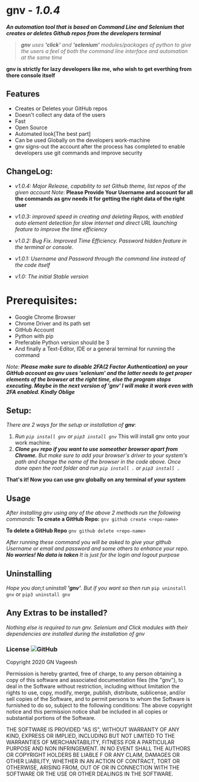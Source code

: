 # gnv - _1.0.4_
_**An automation tool that is based on Command Line and Selenium that creates or deletes Github repos from the developers terminal**_

> _**gnv** uses **'click'** and **'selenium'** modules/packages of python to give the users a feel of both the command line interface and automation at the same time_

**gnv is strictly for lazy developers like me, who wish to get everthing from there console itself**

## Features

 - Creates or Deletes your GitHub repos
 - Doesn't collect any data of the users
 - Fast
 - Open Source
 - Automated look[The best part]
 - Can be used Globally on the developers work-machine
 - gnv signs-out the account after the process has completed to enable developers use git commands and improve security

## ChangeLog:

 - *v1.0.4:* _Major Release, capability to set Github theme, list repos of the given account_
    _Note_: **Please Provide Your Username and account for all the commands as gnv needs it for getting the right data of the right user**

 - *v1.0.3:* _improved speed in creating and deleting Repos, with enabled auto element detection for slow internet and direct URL launching feature to improve the time efficiency_

 - *v1.0.2:* _Bug Fix. Improved Time Efficiency. Password hidden feature in the terminal or console._

 - *v1.0.1:* _Username and Password through the command line instead of the code itself_

 - *v1.0:* _The initial Stable version_

# Prerequisites:

 - Google Chrome Browser
 - Chrome Driver and its path set
 - GitHub Account
 - Python with pip
 - Preferable Python version should be 3
 - And finally a Text-Editor, IDE or a general terminal for running the command
 
_Note:_ ***Please make sure to disable 2FA(2 Factor Authentication) on your GitHub account as gnv uses 'selenium' and the latter needs to get proper elements of the browser at the right time, else the program stops executing. Maybe in the next version of 'gnv' I will make it work even with 2FA enabled. Kindly Oblige***

## Setup:

_There are 2 ways for the setup or installation of **gnv**_:

 1. _Run `pip install gnv` or `pip3 install gnv`_ This will install gnv onto your work machine. 
 2. _**Clone `gnv` repo if you want to use someother browser apart from Chrome.** But make sure to add your browser's driver to your system's path and change the name of the browser in the code above. Once done open the root folder and run `pip install .` or `pip3 install .`_	 
 
 **That's it! Now you can use gnv globally on any terminal of your system**
	 

## Usage
_After installing gnv using any of the above 2 methods run the following commands:_
**To create a GitHub Repo:**
`gnv github create <repo-name>`

**To delete a GitHub Repo**
`gnv github delete <repo-name>`


_After running these command you will be asked to give your github Username or email and password and some others to enhance your repo. **No worries! No data is taken** It is just for the login and logout purpose_

## Uninstalling

_Hope you don;t uninstall **'gnv'**. But if you want so then run_
`pip uninstall gnv` or `pip3 uninstall gnv`

## Any Extras to be installed?

_Nothing else is required to run gnv. Selenium and Click modules with their dependencies are installed during the installation of gnv_

### License ![GitHub](https://img.shields.io/github/license/mashape/apistatus)
Copyright 2020 GN Vageesh

Permission is hereby granted, free of charge, to any person obtaining a copy of this software and
associated documentation files (the "gnv"), to deal in the Software without restriction, including without
limitation the rights to use, copy, modify, merge, publish, distribute, sublicense, and/or sell copies of the Software,
and to permit persons to whom the Software is furnished to do so, subject to the following conditions:
The above copyright notice and this permission notice shall be included in all copies or substantial portions of the Software.

THE SOFTWARE IS PROVIDED "AS IS", WITHOUT WARRANTY OF ANY KIND, EXPRESS OR IMPLIED, INCLUDING BUT NOT LIMITED TO THE WARRANTIES
OF MERCHANTABILITY, FITNESS FOR A PARTICULAR PURPOSE AND NON INFRINGEMENT. IN NO EVENT SHALL THE AUTHORS OR COPYRIGHT HOLDERS BE LIABLE F
OR ANY CLAIM, DAMAGES OR OTHER LIABILITY, WHETHER IN AN ACTION OF CONTRACT, TORT OR OTHERWISE, ARISING FROM, OUT OF OR IN CONNECTION
WITH THE SOFTWARE OR THE USE OR OTHER DEALINGS IN THE SOFTWARE.
